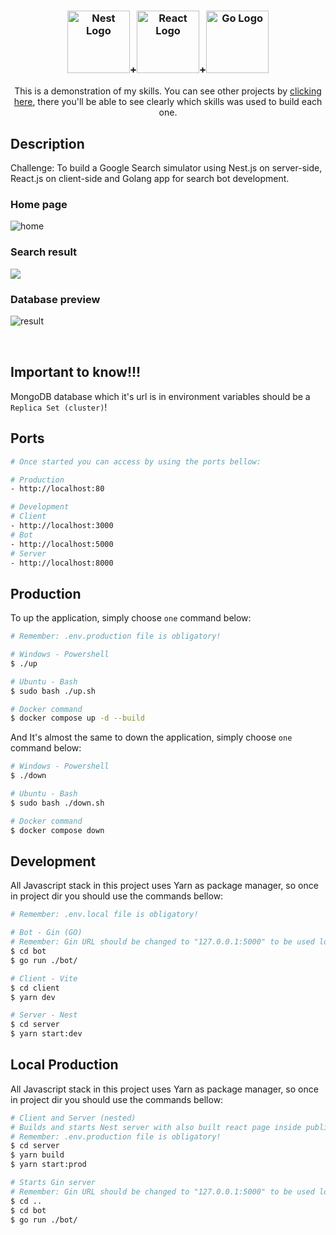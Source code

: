 <h3 align="center"><img src="https://nestjs.com/img/logo-small.svg" width="100" alt="Nest Logo" /><span>+</span><img src="https://upload.wikimedia.org/wikipedia/commons/thumb/a/a7/React-icon.svg/2300px-React-icon.svg.png" width="100" alt="React Logo" /><span>+</span><img src="https://go.dev/images/go-logo-white.svg" width="100" alt="Go Logo" /></h3>

<p align="center">This is a demonstration of my skills. You can see other projects by <a href="http://caroso.dev" target="_blank">clicking here</a>, there you'll be able to see clearly which skills was used to build each one.</p>

## Description

Challenge: To build a Google Search simulator using Nest.js on server-side, React.js on client-side and Golang app for search bot development.

### Home page
<img src="https://caroso-dev.s3.amazonaws.com/projects/bm/img1.png" alt="home"/>

### Search result
<img src="https://caroso-dev.s3.amazonaws.com/projects/bm/img2.png"/>

### Database preview
<img src="https://caroso-dev.s3.amazonaws.com/projects/bm/img3.png" style="margin-bottom: 2rem;" alt="result"/>

## Important to know!!!
MongoDB database which it's url is in environment variables should be a `Replica Set (cluster)`!

## Ports
```bash
# Once started you can access by using the ports bellow:

# Production
- http://localhost:80

# Development
# Client
- http://localhost:3000
# Bot
- http://localhost:5000
# Server
- http://localhost:8000
```

## Production
To up the application, simply choose `one` command below:

```bash
# Remember: .env.production file is obligatory!

# Windows - Powershell
$ ./up

# Ubuntu - Bash
$ sudo bash ./up.sh

# Docker command
$ docker compose up -d --build
```
And It's almost the same to down the application, simply choose `one` command below:

```bash
# Windows - Powershell
$ ./down

# Ubuntu - Bash
$ sudo bash ./down.sh

# Docker command
$ docker compose down
```

## Development
All Javascript stack in this project uses Yarn as package manager, so once in project dir you should use the commands bellow:

```bash
# Remember: .env.local file is obligatory!

# Bot - Gin (GO)
# Remember: Gin URL should be changed to "127.0.0.1:5000" to be used locally!
$ cd bot
$ go run ./bot/

# Client - Vite
$ cd client
$ yarn dev

# Server - Nest
$ cd server
$ yarn start:dev
```

## Local Production
All Javascript stack in this project uses Yarn as package manager, so once in project dir you should use the commands bellow:

```bash
# Client and Server (nested)
# Builds and starts Nest server with also built react page inside public dir
# Remember: .env.production file is obligatory!
$ cd server
$ yarn build
$ yarn start:prod

# Starts Gin server
# Remember: Gin URL should be changed to "127.0.0.1:5000" to be used locally!
$ cd ..
$ cd bot
$ go run ./bot/
```

